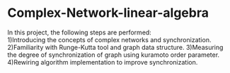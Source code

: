# Complex-Network-linear-algebra
In this project, the following steps are performed:  
1)Introducing the concepts of complex networks and synchronization. 
2)Familiarity with Runge-Kutta tool and graph data structure. 
3)Measuring the degree of synchronization of graph using kuramoto order parameter. 
4)Rewiring algorithm implementation to improve synchronization.
